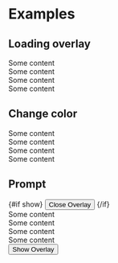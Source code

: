 <script lang="ts">
	import Preview from '$lib/components/Preview.svelte';

	import Button from '$lib/components/Button.svelte';
	import CircularProgress from '$lib/components/CircularProgress.svelte';
	import Overlay from '$lib/components/Overlay.svelte';
	import Toggle from '$lib/components/Toggle.svelte';
</script>

# Examples

## Loading overlay

<Preview>
  <div class="relative">
    <Overlay center>
      <CircularProgress />
    </Overlay>
    <div>Some content</div>
    <div>Some content</div>
    <div>Some content</div>
    <div>Some content</div>
  </div>
</Preview>

## Change color

<Preview>
  <div class="relative">
    <Overlay center class="bg-black/10">
      <CircularProgress />
    </Overlay>
    <div>Some content</div>
    <div>Some content</div>
    <div>Some content</div>
    <div>Some content</div>
  </div>
</Preview>

## Prompt

<Preview>
  <Toggle let:on={show} let:toggle>
    <div class="relative">
      {#if show}
        <Overlay center>
          <Button on:click={toggle} class="border">Close Overlay</Button>
        </Overlay>
      {/if}
      <div>Some content</div>
      <div>Some content</div>
      <div>Some content</div>
      <div>Some content</div>
      <Button on:click={toggle} class="border mt-4">Show Overlay</Button>
    </div>
  </Toggle>
</Preview>
